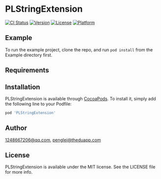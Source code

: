 # PLStringExtension

[![CI Status](https://img.shields.io/travis/1248667206@qq.com/PLStringExtension.svg?style=flat)](https://travis-ci.org/1248667206@qq.com/PLStringExtension)
[![Version](https://img.shields.io/cocoapods/v/PLStringExtension.svg?style=flat)](https://cocoapods.org/pods/PLStringExtension)
[![License](https://img.shields.io/cocoapods/l/PLStringExtension.svg?style=flat)](https://cocoapods.org/pods/PLStringExtension)
[![Platform](https://img.shields.io/cocoapods/p/PLStringExtension.svg?style=flat)](https://cocoapods.org/pods/PLStringExtension)

## Example

To run the example project, clone the repo, and run `pod install` from the Example directory first.

## Requirements

## Installation

PLStringExtension is available through [CocoaPods](https://cocoapods.org). To install
it, simply add the following line to your Podfile:

```ruby
pod 'PLStringExtension'
```

## Author

1248667206@qq.com, penglei@theduapp.com

## License

PLStringExtension is available under the MIT license. See the LICENSE file for more info.
